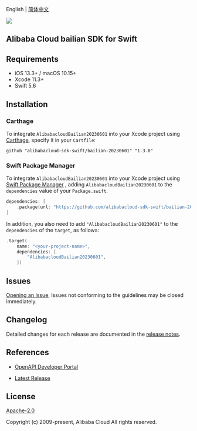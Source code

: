 English | [简体中文](README-CN.md)

![](https://aliyunsdk-pages.alicdn.com/icons/AlibabaCloud.svg)

## Alibaba Cloud bailian SDK for Swift

## Requirements

- iOS 13.3+ / macOS 10.15+
- Xcode 11.3+
- Swift 5.6

## Installation

### Carthage

To integrate `AlibabacloudBailian20230601` into your Xcode project using [Carthage](https://github.com/Carthage/Carthage), specify it in your `Cartfile`:

```ogdl
github "alibabacloud-sdk-swift/bailian-20230601" "1.3.0"
```

### Swift Package Manager

To integrate `AlibabacloudBailian20230601` into your Xcode project using [Swift Package Manager](https://swift.org/package-manager/) , adding `AlibabacloudBailian20230601` to the `dependencies` value of your `Package.swift`.

```swift
dependencies: [
    .package(url: "https://github.com/alibabacloud-sdk-swift/bailian-20230601.git", from: "1.3.0")
]
```

In addition, you also need to add `"AlibabacloudBailian20230601"` to the `dependencies` of the `target`, as follows:

```swift
.target(
    name: "<your-project-name>",
    dependencies: [
        "AlibabacloudBailian20230601",
    ])
```

## Issues

[Opening an Issue](https://github.com/alibabacloud-sdk-swift/bailian-20230601/issues/new), Issues not conforming to the guidelines may be closed immediately.

## Changelog

Detailed changes for each release are documented in the [release notes](./ChangeLog.txt).

## References

* [OpenAPI Developer Portal](https://next.api.alibabacloud.com/home)
- [Latest Release](https://github.com/alibabacloud-sdk-swift/bailian-20230601)

## License

[Apache-2.0](http://www.apache.org/licenses/LICENSE-2.0)

Copyright (c) 2009-present, Alibaba Cloud All rights reserved.
